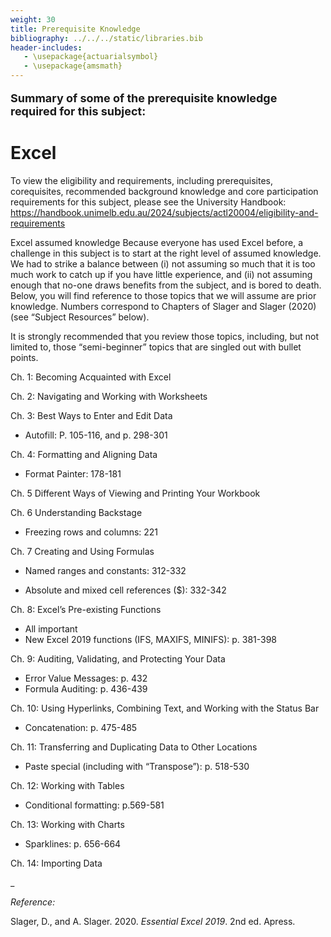 ```yaml
---
weight: 30
title: Prerequisite Knowledge
bibliography: ../../../static/libraries.bib
header-includes:
   - \usepackage{actuarialsymbol}
   - \usepackage{amsmath}
---
```


<p style="font-size:18px;font-weight:bold;">
Summary of some of the prerequisite knowledge required for this subject:
</p>

# Excel

To view the eligibility and requirements, including prerequisites, corequisites, recommended background knowledge and core participation requirements for this subject, please see the University Handbook:
https://handbook.unimelb.edu.au/2024/subjects/actl20004/eligibility-and-requirements

Excel assumed knowledge
Because everyone has used Excel before, a challenge in this subject is to start at the right level of assumed knowledge. We had to strike a balance between (i) not assuming so much that it is too much work to catch up if you have little experience, and (ii) not assuming enough that no-one draws benefits from the subject, and is bored to death. Below, you will find reference to those topics that we will assume are prior knowledge. Numbers correspond to Chapters of Slager and Slager (2020) (see “Subject Resources” below).

It is strongly recommended that you review those topics, including, but not limited to, those “semi-beginner” topics that are singled out with bullet points.

Ch. 1: Becoming Acquainted with Excel

Ch. 2: Navigating and Working with Worksheets

Ch. 3: Best Ways to Enter and Edit Data

- Autofill: P. 105-116, and p. 298-301

Ch. 4: Formatting and Aligning Data

- Format Painter: 178-181

Ch. 5 Different Ways of Viewing and Printing Your Workbook

Ch. 6 Understanding Backstage

- Freezing rows and columns: 221

Ch. 7 Creating and Using Formulas

- Named ranges and constants: 312-332

- Absolute and mixed cell references (\$): 332-342

Ch. 8: Excel’s Pre-existing Functions

- All important
- New Excel 2019 functions (IFS, MAXIFS, MINIFS): p. 381-398

Ch. 9: Auditing, Validating, and Protecting Your Data

- Error Value Messages: p. 432
- Formula Auditing: p. 436-439

Ch. 10: Using Hyperlinks, Combining Text, and Working with the Status Bar

- Concatenation: p. 475-485

Ch. 11: Transferring and Duplicating Data to Other Locations

- Paste special (including with “Transpose”): p. 518-530

Ch. 12: Working with Tables

- Conditional formatting: p.569-581

Ch. 13: Working with Charts

- Sparklines: p. 656-664

Ch. 14: Importing Data

\_

*Reference:*

<div id="refs" class="references csl-bib-body hanging-indent" entry-spacing="0">

<div id="ref-EE19" class="csl-entry">

Slager, D., and A. Slager. 2020. *Essential Excel 2019*. 2nd ed. Apress.

</div>

</div>
